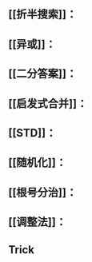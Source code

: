 
## [[折半搜索]]：

## [[异或]]：

## [[二分答案]]：

## [[启发式合并]]：

## [[STD]]：

## [[随机化]]：

## [[根号分治]]：

## [[调整法]]：
## Trick

